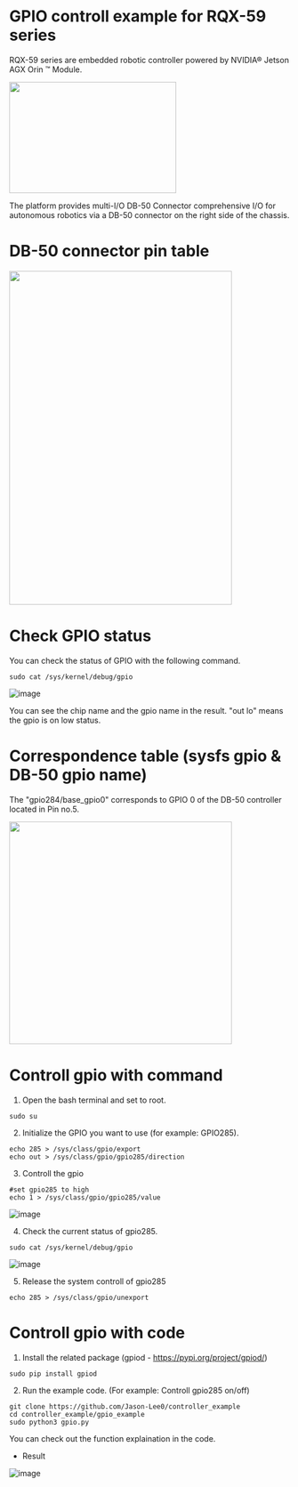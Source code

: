 # GPIO controll example for RQX-59 series

RQX-59 series are embedded robotic controller powered by NVIDIA® Jetson AGX Orin ™ Module.

<img src="https://github.com/Jason-Lee0/controller_example/assets/56862464/40ff2e3c-6e1e-473c-aa6c-a81547dec9e2" height="200" width="300">

The platform provides multi-I/O DB-50 Connector comprehensive I/O for autonomous robotics via a DB-50 connector on the right side of the chassis.

# DB-50 connector pin table


<img src="https://github.com/Jason-Lee0/controller_example/assets/56862464/0ffa6ff3-b554-4376-a75e-b43f8968f743" height="600" width="400">



# Check GPIO status
You can check the status of GPIO with the following command.
```
sudo cat /sys/kernel/debug/gpio
```
![image](https://github.com/Jason-Lee0/controller_example/assets/56862464/9d999e57-3bba-4876-b642-db78a6143294)

You can see the chip name and the gpio name in the result. "out lo" means the gpio is on low status.


# Correspondence table (sysfs gpio & DB-50 gpio name)
The "gpio284/base_gpio0"  corresponds to GPIO 0 of the DB-50 controller located in Pin no.5.

<img src="https://github.com/Jason-Lee0/controller_example/assets/56862464/8085cd8b-1117-48a7-bfa0-e0c604eb35ad" height="400" width="400">

# Controll gpio with command
1. Open the bash terminal and set to root.
```
sudo su
```
2. Initialize the GPIO you want to use (for example: GPIO285).

```
echo 285 > /sys/class/gpio/export
echo out > /sys/class/gpio/gpio285/direction
```
3. Controll the gpio
```
#set gpio285 to high
echo 1 > /sys/class/gpio/gpio285/value
```

![image](https://github.com/Jason-Lee0/controller_example/assets/56862464/0be53e01-2d30-42e8-ac2f-31cf95f9160e)


4. Check the current status of gpio285.

```
sudo cat /sys/kernel/debug/gpio
```
![image](https://github.com/Jason-Lee0/controller_example/assets/56862464/8a1d7a88-5f80-440c-bc9d-76e597e92797)


5. Release the system controll of gpio285
```
echo 285 > /sys/class/gpio/unexport
```



# Controll gpio with code

1. Install the related package
(gpiod - https://pypi.org/project/gpiod/)

```
sudo pip install gpiod
```
2. Run the example code. (For example: Controll gpio285 on/off)

```
git clone https://github.com/Jason-Lee0/controller_example
cd controller_example/gpio_example
sudo python3 gpio.py
```

You can check out the function explaination in the code.

- Result
  
![image](https://github.com/Jason-Lee0/controller_example/assets/56862464/2a2a1238-767b-4761-9fde-d22a3a9936cf)



 












 

